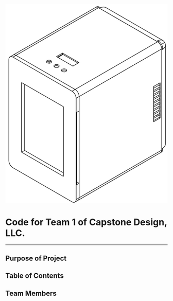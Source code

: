 ![Isometric Image of Cosmetic Mini Fridge](https://github.com/jemilbu/seniordesignteam1/blob/main/assets/Fridge_ISO.png)
# Code for Team 1 of Capstone Design, LLC. 
<hr>

## Purpose of Project

## Table of Contents

## Team Members

## 
